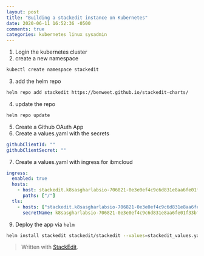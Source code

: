 ```yaml
---
layout: post
title: "Building a stackedit instance on Kubernetes"
date: 2020-06-11 16:52:36 -0500
comments: true
categories: kubernetes linux sysadmin
---
```

1. Login the kubernetes cluster
2. create a new namespace
```bash
kubectl create namespace stackedit
```
3. add the helm repo
```bash
helm repo add stackedit https://benweet.github.io/stackedit-charts/
```
4. update the repo
```bash
helm repo update
```
5. Create a Github OAuth App
6. Create a values.yaml with the secrets
```yaml
githubClientId: ""
githubClientSecret: ""
```
7. Create a values.yaml with ingress for ibmcloud
```yaml
ingress:
  enabled: true
  hosts:
    - host: stackedit.k8sasgharlabsio-706821-0e3e0ef4c9c6d831e8aa6fe01f33bfc4-0000.us-south.containers.appdomain.cloud
      paths: ["/"]
  tls:
    - hosts: ["stackedit.k8sasgharlabsio-706821-0e3e0ef4c9c6d831e8aa6fe01f33bfc4-0000.us-south.containers.appdomain.cloud"]
      secretName: k8sasgharlabsio-706821-0e3e0ef4c9c6d831e8aa6fe01f33bfc4-0000

```
9. Deploy the app via `helm`
```bash
helm install stackedit stackedit/stackedit --values=stackedit_values.yaml -n stackedit
```


> Written with [StackEdit](https://stackedit.io/).
<!--stackedit_data:
eyJoaXN0b3J5IjpbMzkyMjU4MTQ2XX0=
-->